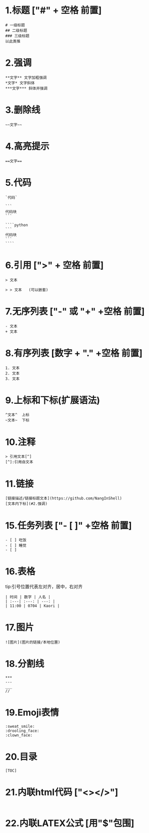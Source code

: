 # 1.标题 ["#" + 空格 前置]

```
# 一级标题
## 二级标题
### 三级标题
以此类推
```

# 2.强调

```
**文字** 文字加粗强调
*文字* 文字斜体
***文字*** 斜体并强调
```

# 3.删除线

```
~~文字~~ 
```

# 4.高亮提示

```
==文字==
```

# 5.代码

```
`代码`  
```

````
```
代码块  
```
````

`````
````python 
```
代码块
```
````
`````

# 6.引用 [">" + 空格 前置]

```
> 文本
```

```
> > 文本   (可以嵌套)
```

# 7.无序列表 ["-" 或 "+" +空格 前置]

```
- 文本
+ 文本
```

# 8.有序列表 [数字 + "." +空格 前置]

```
1. 文本
2. 文本
3. 文本
```

# 9.上标和下标(扩展语法)

```  
^文本^  上标
~文本~  下标
```

# 10.注释

```
> 引用文本[^]
[^]:引用自文本
```

# 11.链接

```
[链接描述/链接标题文本](https://github.com/NangInShell)
[文本内下标](#2.强调)
```

# 15.任务列表 ["- [ ]" +空格 前置]

```
- [ ] 吃饭
- [ ] 睡觉
- [ ] 
```

# 16.表格

tip:引号位置代表左对齐，居中，右对齐

```
| 时间 | 数字 | 人名 |
| :---| :---: | ---: |
| 11:00 | 0704 | Kaori |
```

# 17.图片

```
![图片](图片的链接/本地位置)
```

# 18.分割线

```
***
---
___
//
```

# 19.Emoji表情

```
:sweat_smile:
:drooling_face:
:clown_face:
```

# 20.目录

```
[TOC]
```

# 21.内联html代码 ["<></>"]

```

```

# 22.内联LATEX公式 [用"$"包围] 

```

```

